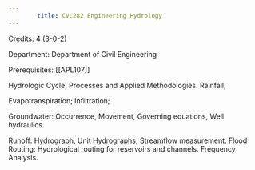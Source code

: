 ```yaml
---
        title: CVL282 Engineering Hydrology
---
```

Credits: 4 (3-0-2)

Department: Department of Civil Engineering

Prerequisites: [[APL107]]

Hydrologic Cycle, Processes and Applied Methodologies. Rainfall;

Evapotranspiration; Infiltration;

Groundwater: Occurrence, Movement, Governing equations, Well hydraulics.

Runoff: Hydrograph, Unit Hydrographs; Streamflow measurement. Flood Routing: Hydrological routing for reservoirs and channels. Frequency Analysis.